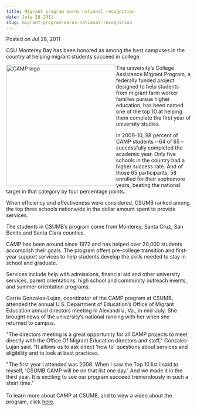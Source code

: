 ```yaml
---
title: Migrant program earns national recognition
date: July 28 2011
slug: migrant-program-earns-national-recognition
---
```





<span class="date">Posted on Jul 28, 2011    </span>
<p>CSU Monterey Bay has been honored as among the best campuses in
the country at helping migrant students succeed in college.</p>
<p><img alt="CAMP logo" src="http://news.csumb.edu/sites/default/files/65/attachments/news/images/camp_image.jpg" style="float:left; width:300px; height:331px">The university&#x2019;s
College Assistance Migrant Program, a federally funded project
designed to help students from migrant farm worker families pursue
higher education, has been named one of the top 10 at helping them
complete the first year of university studies.</img></p>
<p>In 2009-10, 98 percent of CAMP students &#x2013; 64 of 65 &#x2013;
successfully completed the academic year. Only five schools in the
country had a higher success rate. And of those 65 participants, 58
enrolled for their sophomore years, beating the national target in
that category by four percentage points.</p>
<p>When efficiency and effectiveness were considered, CSUMB ranked
among the top three schools nationwide in the dollar amount spent
to provide services.</p>
<p>The students in CSUMB&#x2019;s program come from Monterey, Santa Cruz,
San Benito and Santa Clara counties.</p>
<p>CAMP has been around since 1972 and has helped over 20,000
students accomplish their goals. The program offers pre-college
transition and first-year support services to help students develop
the skills needed to stay in school and graduate.</p>
<p>Services include help with admissions, financial aid and other
university services, parent orientations, high school and community
outreach events, and summer orientation programs.</p>
<p>Carrie Gonzales-Lujan, coordinator of the CAMP program at CSUMB,
attended the annual U.S. Department of Education&#x2019;s Office of
Migrant Education annual directors meeting in Alexandria, Va., in
mid-July. She brought news of the university&#x2019;s national ranking
with her when she returned to campus.</p>
<p>&quot;The directors meeting is a great opportunity for all CAMP
projects to meet directly with the Office Of Migrant Education
directors and staff,&quot; Gonzales-Lujan said. &quot;It allows us to ask
direct &apos;how to&apos; questions about services and eligibility and to
look at best practices.</p>
<p>&quot;The first year I attended was 2008. When I saw the Top 10 list
I said to myself, &apos;CSUMB CAMP will be on that list one day.&apos; And we
made it in the third year. It is exciting to see our program
succeed tremendously in such a short time.&quot;&#xA0;<br>
<br>
To learn more about CAMP at CSUMB, and to view a video about the
program, click <a href="http://csumb.edu/camp" rel="nofollow">here</a>.&#xA0;</br></br></p>

